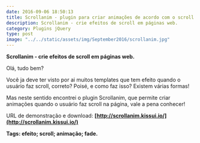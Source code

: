 ```yaml
---
date: 2016-09-06 18:50:13
title: Scrollanim - plugin para criar animações de acordo com o scroll da página
description: Scrollanim - crie efeitos de scroll em páginas web.
category: Plugins jQuery
type: post
image: "../../static/assets/img/September2016/scrollanim.jpg"
---
```


**Scrollanim - crie efeitos de scroll em páginas web.**

Olá, tudo bem?

Você ja deve ter visto por ai muitos templates que tem efeito quando o usuário faz scroll, correto? Poisé, e como faz isso? Existem várias formas!

Mas neste sentido encontrei o plugin Scrollanim, que permite criar animações quando o usuário faz scroll na página, vale a pena conhecer!

URL de demonstração e download: **[http://scrollanim.kissui.io/](http://scrollanim.kissui.io/)**

**Tags: efeito; scroll; animação; fade.**
